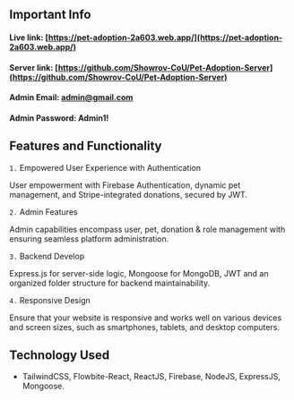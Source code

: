 ## Important Info

#### Live link: [https://pet-adoption-2a603.web.app/](https://pet-adoption-2a603.web.app/)

#### Server link: [https://github.com/Showrov-CoU/Pet-Adoption-Server](https://github.com/Showrov-CoU/Pet-Adoption-Server)

#### Admin Email: **admin@gmail.com**

#### Admin Password: **Admin1!**

## Features and Functionality

`1.` Empowered User Experience with Authentication

User empowerment with Firebase Authentication, dynamic pet management, and Stripe-integrated
donations, secured by JWT.

`2.` Admin Features

Admin capabilities encompass user, pet, donation & role management with ensuring seamless platform
administration.

`3.` Backend Develop

Express.js for server-side logic, Mongoose for MongoDB, JWT and an organized folder structure for
backend maintainability.

`4.` Responsive Design

Ensure that your website is responsive and works well on various devices and screen sizes, such as smartphones, tablets, and desktop computers.

## Technology Used
- TailwindCSS, Flowbite-React, ReactJS, Firebase, NodeJS, ExpressJS, Mongoose.